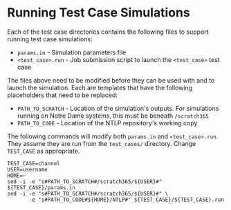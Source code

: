# Running Test Case Simulations
Each of the test case directories contains the following files to support
running test case simulations:

* `params.in` - Simulation parameters file
* `<test_case>.run` - Job submission script to launch the `<test_case>` test
  case

The files above need to be modified before they can be used with and to launch
the simulation.  Each are templates that have the following placeholders that
need to be replaced:

* `PATH_TO_SCRATCH` - Location of the simulation's outputs.  For simulations
  running on Notre Dame systems, this must be beneath `/scratch365`
* `PATH_TO_CODE` - Location of the NTLP repository's working copy

The following commands will modify both `params.in` and `<test_case>.run`.  They
assume they are run from the `test_cases/` directory.  Change `TEST_CASE` as
appropriate.

```shell
TEST_CASE=channel
USER=username
HOME=~
sed -i -e "s#PATH_TO_SCRATCH#/scratch365/${USER}#" ${TEST_CASE}/params.in
sed -i -e "s#PATH_TO_SCRATCH#/scratch365/${USER}#" \
       -e "s#PATH_TO_CODE#${HOME}/NTLP#" ${TEST_CASE}/${TEST_CASE}.run
```
